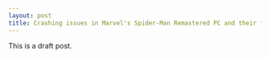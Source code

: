 ```yaml
---
layout: post
title: Crashing issues in Marvel's Spider-Man Remastered PC and their fixes
---
```


This is a draft post.
